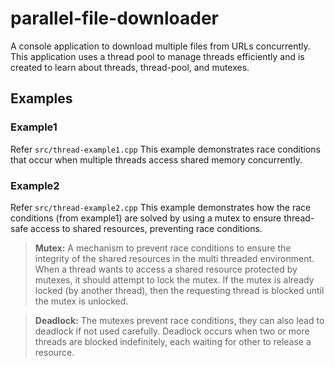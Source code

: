 # parallel-file-downloader
A console application to download multiple files from URLs concurrently. This application uses a thread pool to manage threads efficiently and is created to learn about threads, thread-pool, and mutexes.

## Examples
### Example1
Refer `src/thread-example1.cpp`
This example demonstrates race conditions that occur when multiple threads access shared memory concurrently.

### Example2
Refer `src/thread-example2.cpp`
This example demonstrates how the race conditions (from example1) are solved
by using a mutex to ensure thread-safe access to shared resources, preventing race conditions.

> **Mutex:**
A mechanism to prevent race conditions to ensure the integrity of the shared
resources in the multi threaded environment.
When a thread wants to access a shared resource protected by mutexes, it should attempt to lock
the mutex. If the mutex is already locked (by another thread), then the requesting thread is
blocked until the mutex is unlocked.

> **Deadlock:**
The mutexes prevent race conditions, they can also lead to deadlock if not used carefully. Deadlock occurs when two or more threads are blocked indefinitely, each waiting for other to release a  resource.
